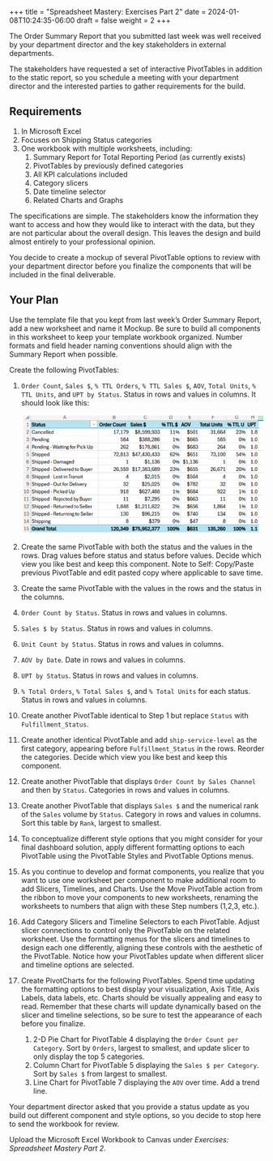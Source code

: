 +++
title = "Spreadsheet Mastery: Exercises Part 2"
date = 2024-01-08T10:24:35-06:00
draft = false
weight = 2
+++

The Order Summary Report that you submitted last week was well received by your department director and the key stakeholders in external departments.

The stakeholders have requested a set of interactive PivotTables in addition to the static report, so you schedule a meeting with your department director and the interested parties to gather requirements for the build.

## Requirements
1. In Microsoft Excel
1. Focuses on Shipping Status categories
1. One workbook with multiple worksheets, including:
   1. Summary Report for Total Reporting Period (as currently exists)
   1. PivotTables by previously defined categories 
   1. All KPI calculations included
   1. Category slicers
   1. Date timeline selector
   1. Related Charts and Graphs

The specifications are simple. The stakeholders know the information they want to access and how they would like to interact with the data, but they are not particular about the overall design. This leaves the design and build almost entirely to your professional opinion.

You decide to create a mockup of several PivotTable options to review with your department director before you finalize the components that will be included in the final deliverable.

## Your Plan

Use the template file that you kept from last week’s Order Summary Report, add a new worksheet and name it Mockup. Be sure to build all components in this worksheet to keep your template workbook organized. Number formats and field header naming conventions should align with the Summary Report when possible.

Create the following PivotTables:

1. `Order Count`, `Sales $`, `% TTL Orders`, `% TTL Sales $`, `AOV`, `Total Units`, `% TTL
Units`, and `UPT by Status`. Status in rows and values in columns. It should look
like this:

   ![pivot tables required](./pictures/pivot-tables-required.png)

1. Create the same PivotTable with both the status and the values in the rows. Drag values before status and status before values. Decide which view you like best and keep this component. Note to Self: Copy/Paste previous PivotTable and edit pasted copy where applicable to save time.
1. Create the same PivotTable with the values in the rows and the status in the columns.
1. `Order Count by Status`. Status in rows and values in columns.
1. `Sales $ by Status`. Status in rows and values in columns.
1. `Unit Count by Status`. Status in rows and values in columns.
1. `AOV by Date`. Date in rows and values in columns.
1. `UPT by Status`. Status in rows and values in columns.
1. `% Total Orders`, `% Total Sales $`, and `% Total Units` for each status. Status in rows and values in columns.
1. Create another PivotTable identical to Step 1 but replace `Status` with `Fulfillment_Status`.
1. Create another identical PivotTable and add `ship-service-level` as the first category, appearing before `Fulfillment_Status` in the rows. Reorder the categories. Decide which view you like best and keep this component.
1. Create another PivotTable that displays `Order Count by Sales Channel` and then by `Status`. Categories in rows and values in columns.
1. Create another PivotTable that displays `Sales $` and the numerical rank of the `Sales` volume by `Status`. Category in rows and values in columns. Sort this table by `Rank`, largest to smallest.
1. To conceptualize different style options that you might consider for your final dashboard solution, apply different formatting options to each PivotTable using the PivotTable Styles and PivotTable Options menus.
1. As you continue to develop and format components, you realize that you want to use one worksheet per component to make additional room to add Slicers, Timelines, and Charts. Use the Move PivotTable action from the ribbon to move your components to new worksheets, renaming the worksheets to numbers that align with these Step numbers (1,2,3, etc.).
1. Add Category Slicers and Timeline Selectors to each PivotTable. Adjust slicer connections to control only the PivotTable on the related worksheet. Use the formatting menus for the slicers and timelines to design each one differently, aligning these controls with the aesthetic of the PivotTable. Notice how your PivotTables update when different slicer and timeline options are selected.
1. Create PivotCharts for the following PivotTables. Spend time updating the formatting options to best display your visualization, Axis Title, Axis Labels, data labels, etc. Charts should be visually appealing and easy to read. Remember that these charts will update dynamically based on the slicer and timeline selections, so be sure to test the appearance of each before you finalize.
   1. 2-D Pie Chart for PivotTable 4 displaying the `Order Count per Category`. Sort by `Orders`, largest to smallest, and update slicer to only display the top 5 categories.
   1. Column Chart for PivotTable 5 displaying the `Sales $ per Category`. Sort by `Sales $` from largest to smallest.
   1. Line Chart for PivotTable 7 displaying the `AOV` over time. Add a trend line.

Your department director asked that you provide a status update as you build out different component and style options, so you decide to stop here to send the workbook for review.

Upload the Microsoft Excel Workbook to Canvas under *Exercises: Spreadsheet Mastery Part 2*. 
